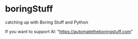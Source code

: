 # boringStuff
catching up with Boring Stuff and Python


If you want to support Al:
"https://automatetheboringstuff.com"
